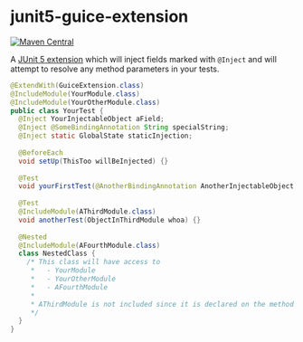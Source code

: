 # junit5-guice-extension

[![Maven Central][mvn-img]][mvn-link]

A [JUnit 5 extension](src/main/java/name/falgout/jeffrey/testing/junit5/GuiceExtension.java) which will inject fields marked with `@Inject` and will attempt to resolve any method parameters in your tests.

````java
@ExtendWith(GuiceExtension.class)
@IncludeModule(YourModule.class)
@IncludeModule(YourOtherModule.class)
public class YourTest {
  @Inject YourInjectableObject aField;
  @Inject @SomeBindingAnnotation String specialString;
  @Inject static GlobalState staticInjection;
  
  @BeforeEach
  void setUp(ThisToo willBeInjected) {}
  
  @Test
  void yourFirstTest(@AnotherBindingAnnotation AnotherInjectableObject thisArgumentWillBeInjected) {}
  
  @Test
  @IncludeModule(AThirdModule.class)
  void anotherTest(ObjectInThirdModule whoa) {}
  
  @Nested
  @IncludeModule(AFourthModule.class)
  class NestedClass {
    /* This class will have access to
     *   - YourModule
     *   - YourOtherModule
     *   - AFourthModule
     *
     * AThirdModule is not included since it is declared on the method above, not this class.
     */
  }
}
````

[mvn-img]: https://maven-badges.herokuapp.com/maven-central/name.falgout.jeffrey.testing/junit5-guice-extension/badge.svg
[mvn-link]: https://maven-badges.herokuapp.com/maven-central/name.falgout.jeffrey.testing/junit5-guice-extension
